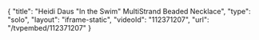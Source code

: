 {
    "title": "Heidi Daus \"In the Swim\" MultiStrand Beaded Necklace",
    "type": "solo",
    "layout": "iframe-static",
    "videoId": "112371207",
    "url": "\/tvpembed\/112371207"
}